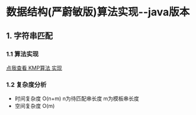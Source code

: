 # 数据结构(严蔚敏版)算法实现--java版本

## 1. 字符串匹配

### 1.1 算法实现

[点我查看 KMP算法 实现](./src/main/java/tech/xiby/structure/string/StringMatcher.java)

### 1.2 复杂度分析

- 时间复杂度  O(n+m) n为待匹配串长度 m为模板串长度
- 空间复杂度  O(m)
